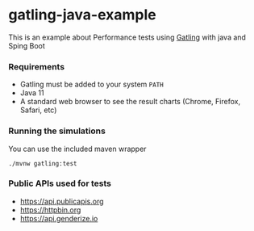 # gatling-java-example

This is an example about Performance tests using [Gatling](https://gatling.io/) with java and Sping Boot

### Requirements
* Gatling must be added to your system ```PATH```
* Java 11
* A standard web browser to see the result charts (Chrome, Firefox, Safari, etc)

### Running the simulations
You can use the included maven wrapper

```./mvnw gatling:test```

### Public APIs used for tests
* https://api.publicapis.org
* https://httpbin.org
* https://api.genderize.io